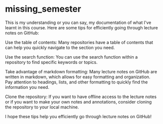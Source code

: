 # missing_semester
This is my understanding or you can say, my documentation of what I've learnt in this course.
Here are some tips for efficiently going through lecture notes on GitHub:

Use the table of contents: Many repositories have a table of contents that can help you quickly navigate to the section you need.

Use the search function: You can use the search function within a repository to find specific keywords or topics.

Take advantage of markdown formatting: Many lecture notes on GitHub are written in markdown, which allows for easy formatting and organization. Pay attention to headings, lists, and other formatting to quickly find the information you need.

Clone the repository: If you want to have offline access to the lecture notes or if you want to make your own notes and annotations, consider cloning the repository to your local machine.

I hope these tips help you efficiently go through lecture notes on GitHub!

